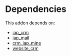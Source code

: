 # Dependencies

This addon depends on:

- [iap_crm](https://github.com/bringout/oca-ocb-technical/tree/b2a91e3b975dae4980028dc64efeda7a6a77a647/odoo-bringout-oca-ocb-iap_crm)
- [iap_mail](https://github.com/bringout/oca-ocb-technical/tree/b2a91e3b975dae4980028dc64efeda7a6a77a647/odoo-bringout-oca-ocb-iap_mail)
- [crm_iap_mine](https://github.com/bringout/oca-ocb-crm/tree/f57c024d38b5558f0e9ad32b1e05486b4c39cc36/odoo-bringout-oca-ocb-crm_iap_mine)
- [website_crm](https://github.com/bringout/oca-ocb-website/tree/bd6600a1205eb4c26e7f290fe92240c883985125/odoo-bringout-oca-ocb-website_crm)
